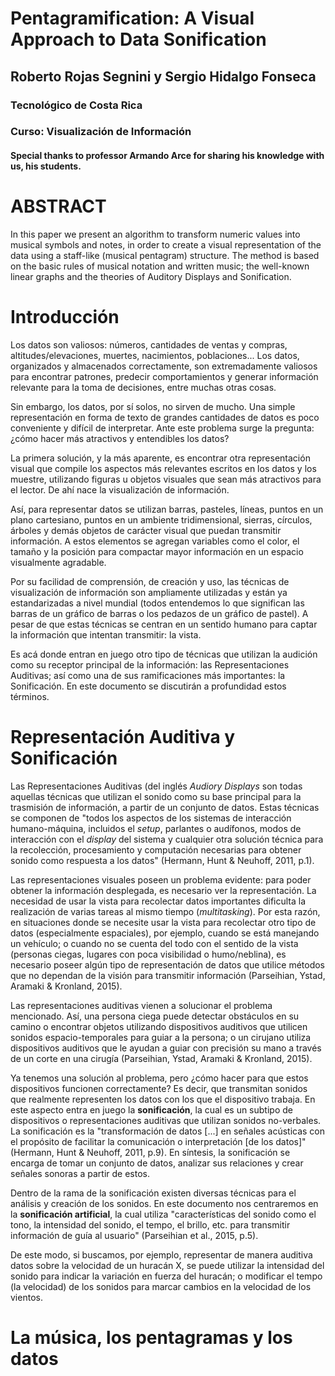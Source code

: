 # Pentagramification: A Visual Approach to Data Sonification
## Roberto Rojas Segnini y Sergio Hidalgo Fonseca
### Tecnológico de Costa Rica
### Curso: Visualización de Información
#### Special thanks to professor Armando Arce for sharing his knowledge with us, his students.


# ABSTRACT
In this paper we present an algorithm to transform numeric values into musical symbols and notes, in order to create a visual representation of the data using a staff-like (musical pentagram) structure. The method is based on the basic rules of musical notation and written music; the well-known linear graphs and the theories of Auditory Displays and Sonification.

# Introducción
Los datos son valiosos: números, cantidades de ventas y compras, altitudes/elevaciones, muertes, nacimientos, poblaciones... Los datos, organizados y almacenados correctamente, son extremadamente valiosos para encontrar patrones, predecir comportamientos y generar información relevante para la toma de decisiones, entre muchas otras cosas.

Sin embargo, los datos, por sí solos, no sirven de mucho. Una simple representación en forma de texto de grandes cantidades de datos es poco conveniente y difícil de interpretar. Ante este problema surge la pregunta: ¿cómo hacer más atractivos y entendibles los datos?

La primera solución, y la más aparente, es encontrar otra representación visual que compile los aspectos más relevantes escritos en los datos y los muestre, utilizando figuras u objetos visuales que sean más atractivos para el lector. De ahí nace la visualización de información.

Así, para representar datos se utilizan barras, pasteles, líneas, puntos en un plano cartesiano, puntos en un ambiente tridimensional, sierras, círculos, árboles y demás objetos de carácter visual que puedan transmitir información. A estos elementos se agregan variables como el color, el tamaño y la posición para compactar mayor información en un espacio visualmente agradable.

Por su facilidad de comprensión, de creación y uso, las técnicas de visualización de información son ampliamente utilizadas y están ya estandarizadas a nivel mundial (todos entendemos lo que significan las barras de un gráfico de barras o los pedazos de un gráfico de pastel). A pesar de que estas técnicas se centran en un sentido humano para captar la información que intentan transmitir: la vista.

Es acá donde entran en juego otro tipo de técnicas que utilizan la audición como su receptor principal de la información: las Representaciones Auditivas; así como una de sus ramificaciones más importantes: la Sonificación. En este documento se discutirán a profundidad estos términos.

# Representación Auditiva y Sonificación
Las Representaciones Auditivas (del inglés *Audiory Displays* son todas
aquellas técnicas que utilizan el sonido como su base principal para la
trasmisión de información, a partir de un conjunto de datos. Estas
técnicas se componen de "todos los aspectos de los sistemas de
interacción humano-máquina, incluidos el *setup*, parlantes o audífonos,
modos de interacción con el *display* del sistema y cualquier otra
solución técnica para la recolección, procesamiento y computación
necesarias para obtener sonido como respuesta a los datos" (Hermann,
Hunt & Neuhoff, 2011, p.1).

Las representaciones visuales poseen un problema evidente: para poder
obtener la información desplegada, es necesario ver la representación.
La necesidad de usar la vista para recolectar datos importantes
dificulta la realización de varias tareas al mismo tiempo
(*multitasking*). Por esta razón, en situaciones donde se necesite usar
la vista para recolectar otro tipo de datos (especialmente espaciales),
por ejemplo, cuando se está manejando un vehículo; o cuando no se cuenta
del todo con el sentido de la vista (personas ciegas, lugares con poca
visibilidad o humo/neblina), es necesario poseer algún tipo de
representación de datos que utilice métodos que no dependan de la visión
para transmitir información (Parseihian, Ystad, Aramaki & Kronland,
2015).

Las representaciones auditivas vienen a solucionar el problema
mencionado. Así, una persona ciega puede detectar obstáculos en su
camino o encontrar objetos utilizando dispositivos auditivos que
utilicen sonidos espacio-temporales para guiar a la persona; o un
cirujano utiliza dispositivos auditivos que le ayudan a guiar con
precisión su mano a través de un corte en una cirugía (Parseihian,
Ystad, Aramaki & Kronland, 2015).

Ya tenemos una solución al problema, pero ¿cómo hacer para que estos
dispositivos funcionen correctamente? Es decir, que transmitan sonidos
que realmente representen los datos con los que el dispositivo trabaja.
En este aspecto entra en juego la **sonificación**, la cual es un
subtipo de dispositivos o representaciones auditivas que utilizan
sonidos no-verbales. La sonificación es la "transformación de datos
\[...\] en señales acústicas con el propósito de facilitar la
comunicación o interpretación \[de los datos\]" (Hermann, Hunt &
Neuhoff, 2011, p.9). En síntesis, la sonificación se encarga de tomar un
conjunto de datos, analizar sus relaciones y crear señales sonoras a
partir de estos.

Dentro de la rama de la sonificación existen diversas técnicas para el
análisis y creación de los sonidos. En este documento nos centraremos en
la **sonificación artificial**, la cual utiliza "características del
sonido como el tono, la intensidad del sonido, el tempo, el brillo, etc.
para transmitir información de guía al usuario" (Parseihian et al.,
2015, p.5).

De este modo, si buscamos, por ejemplo, representar de manera auditiva
datos sobre la velocidad de un huracán X, se puede utilizar la
intensidad del sonido para indicar la variación en fuerza del huracán; o
modificar el tempo (la velocidad) de los sonidos para marcar cambios en
la velocidad de los vientos.

# La música, los pentagramas y los datos
